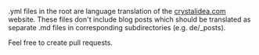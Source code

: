 .yml files in the root are language translation of the [crystalidea.com](crystalidea.com) website. These files don't include blog posts which should be translated as separate .md files in corresponding subdirectories (e.g. de/_posts).

Feel free to create pull requests.
